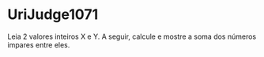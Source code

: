 # UriJudge1071
Leia 2 valores inteiros X e Y. A seguir, calcule e mostre a soma dos números impares entre eles.
